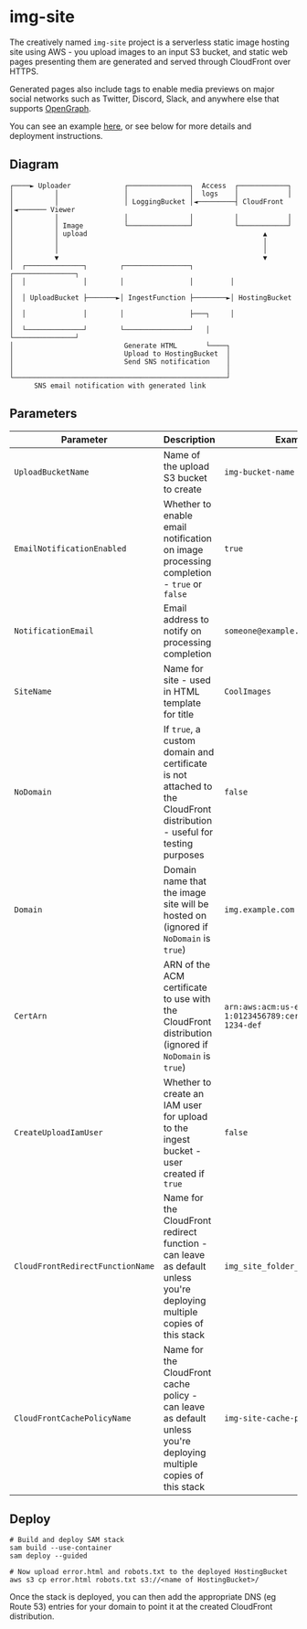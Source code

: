 # img-site
The creatively named `img-site` project is a serverless static image hosting site using AWS - you upload images to an input S3 bucket, and static web pages presenting them are generated and served through CloudFront over HTTPS.

Generated pages also include tags to enable media previews on major social networks such as Twitter, Discord, Slack, and anywhere else that supports [OpenGraph](https://ogp.me/).

You can see an example [here](https://dp97yldgoy09a.cloudfront.net/39c66d7a-e793-412c-8209-33cb1ef63c7b/), or see below for more details and deployment instructions.

## Diagram
```
┌────► Uploader             ┌───────────────┐  Access  ┌────────────┐
│          │                │               │  logs    │            │
│          │                │ LoggingBucket │◄─────────┤ CloudFront │◄─────── Viewer
│          │                │               │          │            │
│          │ Image          └───────────────┘          └────────────┘
│          │ upload                                           ▲
│          │                                                  │
│          │                                                  │
│          ▼                                                  ▼
│  ┌──────────────┐        ┌────────────────┐         ┌───────────────┐
│  │              │        │                │         │               │
│  │ UploadBucket ├───────►│ IngestFunction ├────────►│ HostingBucket │
│  │              │        │                ├───┐     │               │
│  └──────────────┘        └────────────────┘   │     └───────────────┘
│                           Generate HTML       └────┐
│                           Upload to HostingBucket  │
│                           Send SNS notification    │
│                                                    │
└────────────────────────────────────────────────────┘
      SNS email notification with generated link
```

## Parameters

| Parameter                        | Description                                                                                                             | Example                                                     |
|----------------------------------|-------------------------------------------------------------------------------------------------------------------------|-------------------------------------------------------------|
| `UploadBucketName`               | Name of the upload S3 bucket to create                                                                                  | `img-bucket-name`                                           |
| `EmailNotificationEnabled`       | Whether to enable email notification on image processing completion - `true` or `false`                                 | `true`                                                      |
| `NotificationEmail`              | Email address to notify on processing completion                                                                        | `someone@example.com`                                       |
| `SiteName`                       | Name for site - used in HTML template for title                                                                         | `CoolImages`                                                |
| `NoDomain`                       | If `true`, a custom domain and certificate is not attached to the CloudFront distribution - useful for testing purposes | `false`                                                     |
| `Domain`                         | Domain name that the image site will be hosted on (ignored if `NoDomain` is `true`)                                     | `img.example.com`                                           |
| `CertArn`                        | ARN of the ACM certificate to use with the CloudFront distribution (ignored if `NoDomain` is `true`)                    | `arn:aws:acm:us-east-1:0123456789:certificate/abc-1234-def` |
| `CreateUploadIamUser`            | Whether to create an IAM user for upload to the ingest bucket - user created if `true`                                  | `false`                                                     |
| `CloudFrontRedirectFunctionName` | Name for the CloudFront redirect function - can leave as default unless you're deploying multiple copies of this stack  | `img_site_folder_index_redirect`                            |
| `CloudFrontCachePolicyName`      | Name for the CloudFront cache policy - can leave as default unless you're deploying multiple copies of this stack       | `img-site-cache-policy`                                     |

## Deploy
```shell
# Build and deploy SAM stack
sam build --use-container
sam deploy --guided

# Now upload error.html and robots.txt to the deployed HostingBucket
aws s3 cp error.html robots.txt s3://<name of HostingBucket>/
```

Once the stack is deployed, you can then add the appropriate DNS (eg Route 53) entries for your domain to point it at the created CloudFront distribution.
